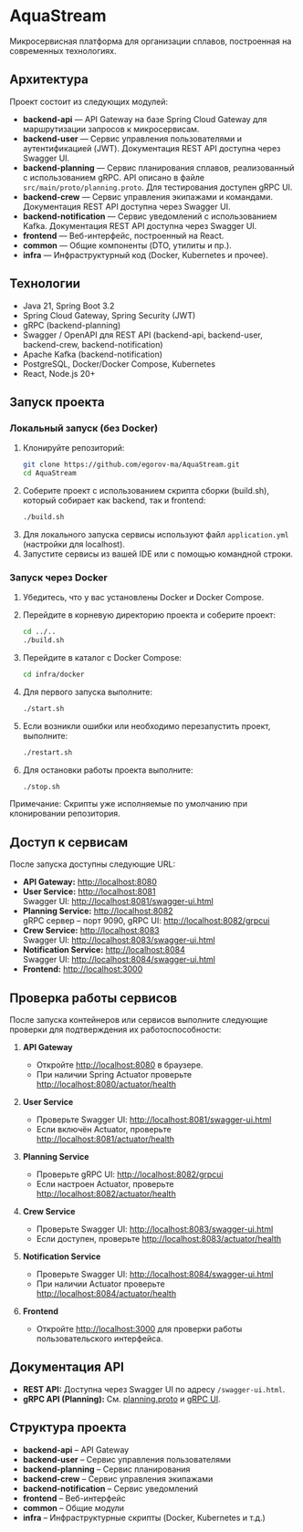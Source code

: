 # AquaStream

Микросервисная платформа для организации сплавов, построенная на современных технологиях.

## Архитектура

Проект состоит из следующих модулей:

- **backend-api** — API Gateway на базе Spring Cloud Gateway для маршрутизации запросов к микросервисам.
- **backend-user** — Сервис управления пользователями и аутентификацией (JWT). Документация REST API доступна через Swagger UI.
- **backend-planning** — Сервис планирования сплавов, реализованный с использованием gRPC. API описано в файле `src/main/proto/planning.proto`. Для тестирования доступен gRPC UI.
- **backend-crew** — Сервис управления экипажами и командами. Документация REST API доступна через Swagger UI.
- **backend-notification** — Сервис уведомлений с использованием Kafka. Документация REST API доступна через Swagger UI.
- **frontend** — Веб-интерфейс, построенный на React.
- **common** — Общие компоненты (DTO, утилиты и пр.).
- **infra** — Инфраструктурный код (Docker, Kubernetes и прочее).

## Технологии

- Java 21, Spring Boot 3.2
- Spring Cloud Gateway, Spring Security (JWT)
- gRPC (backend-planning)
- Swagger / OpenAPI для REST API (backend-api, backend-user, backend-crew, backend-notification)
- Apache Kafka (backend-notification)
- PostgreSQL, Docker/Docker Compose, Kubernetes
- React, Node.js 20+

## Запуск проекта

### Локальный запуск (без Docker)

1. Клонируйте репозиторий:
   ```bash
   git clone https://github.com/egorov-ma/AquaStream.git
   cd AquaStream
   ```
2. Соберите проект с использованием скрипта сборки (build.sh), который собирает как backend, так и frontend:
   ```bash
   ./build.sh
   ```
3. Для локального запуска сервисы используют файл `application.yml` (настройки для localhost).
4. Запустите сервисы из вашей IDE или с помощью командной строки.

### Запуск через Docker

1. Убедитесь, что у вас установлены Docker и Docker Compose.

2. Перейдите в корневую директорию проекта и соберите проект:
   ```bash
   cd ../..
   ./build.sh
   ```

3. Перейдите в каталог с Docker Compose:
   ```bash
   cd infra/docker
   ```

4. Для первого запуска выполните:
   ```bash
   ./start.sh
   ```

5. Если возникли ошибки или необходимо перезапустить проект, выполните:
   ```bash
   ./restart.sh
   ```

6. Для остановки работы проекта выполните:
   ```bash
   ./stop.sh
   ```

Примечание: Скрипты уже исполняемые по умолчанию при клонировании репозитория.

## Доступ к сервисам

После запуска доступны следующие URL:

- **API Gateway:** [http://localhost:8080](http://localhost:8080)
- **User Service:** [http://localhost:8081](http://localhost:8081)  
  Swagger UI: [http://localhost:8081/swagger-ui.html](http://localhost:8081/swagger-ui.html)
- **Planning Service:** [http://localhost:8082](http://localhost:8082)  
  gRPC сервер – порт 9090, gRPC UI: [http://localhost:8082/grpcui](http://localhost:8082/grpcui)
- **Crew Service:** [http://localhost:8083](http://localhost:8083)  
  Swagger UI: [http://localhost:8083/swagger-ui.html](http://localhost:8083/swagger-ui.html)
- **Notification Service:** [http://localhost:8084](http://localhost:8084)  
  Swagger UI: [http://localhost:8084/swagger-ui.html](http://localhost:8084/swagger-ui.html)
- **Frontend:** [http://localhost:3000](http://localhost:3000)

## Проверка работы сервисов

После запуска контейнеров или сервисов выполните следующие проверки для подтверждения их работоспособности:

1. **API Gateway**  
   - Откройте [http://localhost:8080](http://localhost:8080) в браузере.  
   - При наличии Spring Actuator проверьте [http://localhost:8080/actuator/health](http://localhost:8080/actuator/health)

2. **User Service**  
   - Проверьте Swagger UI: [http://localhost:8081/swagger-ui.html](http://localhost:8081/swagger-ui.html)  
   - Если включён Actuator, проверьте [http://localhost:8081/actuator/health](http://localhost:8081/actuator/health)

3. **Planning Service**  
   - Проверьте gRPC UI: [http://localhost:8082/grpcui](http://localhost:8082/grpcui)  
   - Если настроен Actuator, проверьте [http://localhost:8082/actuator/health](http://localhost:8082/actuator/health)

4. **Crew Service**  
   - Проверьте Swagger UI: [http://localhost:8083/swagger-ui.html](http://localhost:8083/swagger-ui.html)  
   - Если доступен, проверьте [http://localhost:8083/actuator/health](http://localhost:8083/actuator/health)

5. **Notification Service**  
   - Проверьте Swagger UI: [http://localhost:8084/swagger-ui.html](http://localhost:8084/swagger-ui.html)  
   - При наличии Actuator проверьте [http://localhost:8084/actuator/health](http://localhost:8084/actuator/health)

6. **Frontend**  
   - Откройте [http://localhost:3000](http://localhost:3000) для проверки работы пользовательского интерфейса.

## Документация API

- **REST API:** Доступна через Swagger UI по адресу `/swagger-ui.html`.
- **gRPC API (Planning):** См. [planning.proto](backend-planning/src/main/proto/planning.proto) и [gRPC UI](http://localhost:8082/grpcui).

## Структура проекта

- **backend-api** – API Gateway
- **backend-user** – Сервис управления пользователями
- **backend-planning** – Сервис планирования
- **backend-crew** – Сервис управления экипажами
- **backend-notification** – Сервис уведомлений
- **frontend** – Веб-интерфейс
- **common** – Общие модули
- **infra** – Инфраструктурные скрипты (Docker, Kubernetes и т.д.) 